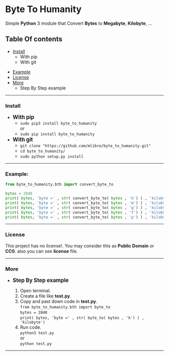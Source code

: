 # Byte To Humanity
Simple **Python** 3 module that Convert **Bytes** to **Megabyte**, **Kilobyte**, ...

## Table Of contents
+ [Install](#install)
	+ With pip
	+ With git
* [Example](#example)
* [License](#license)
* [More](#more)
    * Step By Step example

---
### Install
+ <big>**With pip**</big>
	+ `sudo pip3 install byte_to_humanity`  
or  
    + `sudo pip install byte_to_humanity`
+ <big>**With git**</big>
    + `git clone "https://github.com/mlibre/byte_to_humanity.git"`
    + `cd byte_to_humanity/`
    + `sudo python setup.py install`

---
### Example:
~~~python
from byte_to_humanity.bth import convert_byte_to

bytes = 2048
print( bytes, 'byte =' , str( convert_byte_to( bytes , 'k') ) , 'kilobyte')
print( bytes, 'byte =' , str( convert_byte_to( bytes , 'm') ) , 'kilobyte')
print( bytes, 'byte =' , str( convert_byte_to( bytes , 'g') ) , 'kilobyte')
print( bytes, 'byte =' , str( convert_byte_to( bytes , 't') ) , 'kilobyte')
print( bytes, 'byte =' , str( convert_byte_to( bytes , 'p') ) , 'kilobyte')
~~~

---
### License
This project has no license!. You may consider this as **Public Domain** or **CC0**. also you can see **license** file.

---
### More

+ <big>**Step By Step example**</big>

    1. Open terminal.
    2. Create a file like **test.py**.
    3. Copy and past down code in **test.py**.  
        `from byte_to_humanity.bth import byte_to`  
        `bytes = 2048`  
        `print( bytes, 'byte =' , str( byte_to( bytes , 'k') ) , 'kilobyte')`
    4. Run code.  
    `python3 test.py`  
or  
    `python test.py`

---
